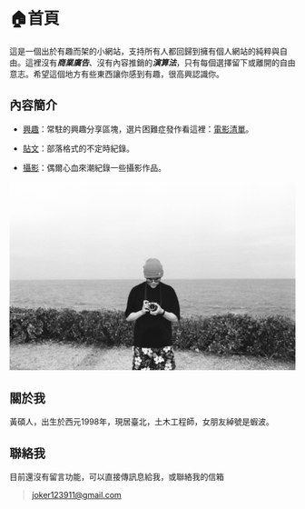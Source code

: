 # 🏠首頁

這是一個出於有趣而架的小網站，支持所有人都回歸到擁有個人網站的純粹與自由。這裡沒有***商業廣告***、沒有內容推銷的***演算法***，只有每個選擇留下或離開的自由意志。希望這個地方有些東西讓你感到有趣，很高興認識你。

## 內容簡介

 * [興趣](https://shuojen.site/docs/intro)：常駐的興趣分享區塊，選片困難症發作看這裡：[電影清單](https://shuojen.site/docs/movie_list)。

 * [貼文](https://shuojen.site/blog)：部落格式的不定時紀錄。

 * [攝影](https://shuojen.site/photoblog/)：偶爾心血來潮紀錄一些攝影作品。

![me](./img/me.webp)

## 關於我
黃碩人，出生於西元1998年，現居臺北，土木工程師，女朋友綽號是蝦波。

## 聯絡我
目前還沒有留言功能，可以直接傳訊息給我，或聯絡我的信箱
>joker123911@gmail.com